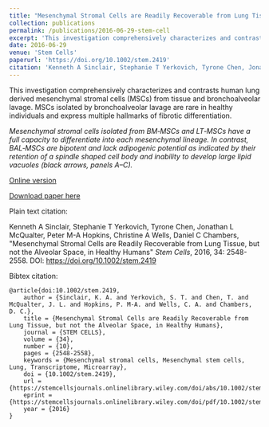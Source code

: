 ```yaml
---
title: "Mesenchymal Stromal Cells are Readily Recoverable from Lung Tissue, but not the Alveolar Space, in Healthy Humans"
collection: publications
permalink: /publications/2016-06-29-stem-cell
excerpt: 'This investigation comprehensively characterizes and contrasts human lung derived mesenchymal stromal cells (MSCs) from tissue and bronchoalveolar lavage.'
date: 2016-06-29
venue: 'Stem Cells'
paperurl: 'https://doi.org/10.1002/stem.2419'
citation: 'Kenneth A Sinclair, Stephanie T Yerkovich, Tyrone Chen, Jonathan L McQualter, Peter M-A Hopkins, Christine A Wells, Daniel C Chambers, &quot;Mesenchymal Stromal Cells are Readily Recoverable from Lung Tissue, but not the Alveolar Space, in Healthy Humans&quot; <i>Stem Cells</i>, 2016, 34: 2548-2558. DOI: https://doi.org/10.1002/stem.2419'
---
```

This investigation comprehensively characterizes and contrasts human lung derived mesenchymal stromal cells (MSCs) from tissue and bronchoalveolar lavage. MSCs isolated by bronchoalveolar lavage are rare in healthy individuals and express multiple hallmarks of fibrotic differentiation.

<!-- ![](../files/stem2419-fig-0003-m.jpg) -->

*Mesenchymal stromal cells isolated from BM‐MSCs and LT‐MSCs have a full capacity to differentiate into each mesenchymal lineage. In contrast, BAL‐MSCs are bipotent and lack adipogenic potential as indicated by their retention of a spindle shaped cell body and inability to develop large lipid vacuoles (black arrows, panels A–C).*

[Online version](https://doi.org/10.1002/stem.2419)

[Download paper here](http://tyronechen.github.io/files/stem.2419.pdf)

Plain text citation:

Kenneth A Sinclair, Stephanie T Yerkovich, Tyrone Chen, Jonathan L McQualter, Peter M-A Hopkins, Christine A Wells, Daniel C Chambers, &quot;Mesenchymal Stromal Cells are Readily Recoverable from Lung Tissue, but not the Alveolar Space, in Healthy Humans&quot; <i>Stem Cells</i>, 2016, 34: 2548-2558. DOI: https://doi.org/10.1002/stem.2419

Bibtex citation:

```
@article{doi:10.1002/stem.2419,
	author = {Sinclair, K. A. and Yerkovich, S. T. and Chen, T. and McQualter, J. L. and Hopkins, P. M-A. and Wells, C. A. and Chambers, D. C.},
	title = {Mesenchymal Stromal Cells are Readily Recoverable from Lung Tissue, but not the Alveolar Space, in Healthy Humans},
	journal = {STEM CELLS},
	volume = {34},
	number = {10},
	pages = {2548-2558},
	keywords = {Mesenchymal stromal cells, Mesenchymal stem cells, Lung, Transcriptome, Microarray},
	doi = {10.1002/stem.2419},
	url = {https://stemcellsjournals.onlinelibrary.wiley.com/doi/abs/10.1002/stem.2419},
	eprint = {https://stemcellsjournals.onlinelibrary.wiley.com/doi/pdf/10.1002/stem.2419},
	year = {2016}
}
```
